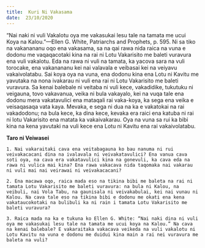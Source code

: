 ```yaml
---
title:  Kuri Ni Vakasama
date:  23/10/2020
---
```


“Nai naki ni vuli Vakalotu oya me vakasukai lesu tale na tamata me ucui Koya na Kalou.”—Ellen G. White, Patriarchs and Prophets, p. 595. Ni sa tiko na vakanananu oqo ena vakasama, sa na qai rawa nida raica na vuna e dodonu me vaqaqacotaki kina na rai ni Lotu Vakarisito me baleti vuravura ena vuli vakalotu. Eda na rawa ni vuli na tamata, ka yacova sara na vuli torocake, ena vakanananu kei nai valavala e veibasai kei na veiyavu vakaivolatabu. Sai koya oya na vuna, ena dodonu kina ena Lotu ni Kavitu me yavutaka na nona ivakarau ni vuli ena rai ni Lotu Vakarisito me baleti vuravura. Sa kenai balebale ni veitaba ni vuli kece, vakadidike, tukutuku ni veigauna, tovo vakavanua, veika ni bula vakayalo, kei na vuqa tale ena dodonu mera vakatavulici ena mataqali rai vaka-koya, ka sega ena veika e veisaqasaqa vata kaya. Mevaka, e sega ni dua na ka e vakatokai na rai vakadodonu; na bula kece, ka dina kece, kevaka era raici ena katuba ni rai ni lotu Vakarisito ena matata ka vakaivakarau. Oya na vuna sa rui ka bibi kina na kena yavutaki na vuli kece ena Lotu ni Kavitu ena rai vakaivolatabu.

**Taro ni Veiwasei**

`1. Nai vakaraitaki cava ena veitabagauna ko bau nanuma ni rui veivakacacani dina na ivalavala ni veivakatavulici? Ena vanua cava soti oya, na cava era vakatavulici kina na gonevuli, ka cava eda na rawa ni vulica mai kina? Ena rawa vakacava nida taqomaka nai vakarau ni vuli mai nai veirawai ni veivakacacani?`

`2. Ena macawa oqo, raica mada eso na tikina bibi me baleta na rai ni tamata Lotu Vakarisito me baleti vuravura: na bula ni Kalou, na veibuli, nai Vola Tabu, na gaunisala ni veivakabulai, kei nai vunau ni Kalou. Na cava tale eso na tikina bibi e dodonu me okati ena kena vakataucokotaki na bulibuli ka ni rain i tamata Lotu Vakarisito me baleti vuravura?`

`3. Raica mada na ka e tukuna ko Ellen G. White: “Nai naki dina ni vuli oya me vakasukai lesu tale na tamata me ucui koya na Kalou.” Na cava na kenai balebale? E vakaraitaka vakacava veikeda na vuli vakalotu ni Lotu Kavitu na vuna e dodonu me duidui kina main a rai nei vuravura me baleta na vuli?`